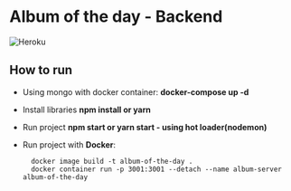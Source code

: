 # Album of the day - Backend

![Heroku](http://heroku-badge.herokuapp.com/?app=api-album-of-the-day)

## How to run
- Using mongo with docker container: **docker-compose up -d**
- Install libraries **npm install or yarn**
- Run project **npm start or yarn start - using hot loader(nodemon)**
- Run project with **Docker**:<br>
		
		docker image build -t album-of-the-day .
		docker container run -p 3001:3001 --detach --name album-server album-of-the-day
